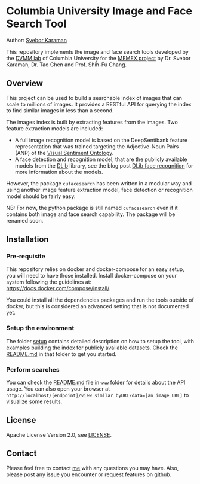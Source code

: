 # Columbia University Image and Face Search Tool

Author: [Svebor Karaman](mailto:svebor.karaman@columbia.edu)

This repository implements the image and face search tools developed 
by the [DVMM lab](http://www.ee.columbia.edu/ln/dvmm/) of Columbia University for the 
[MEMEX project](https://www.darpa.mil/program/memex) by Dr. Svebor Karaman, Dr. Tao Chen and Prof. Shih-Fu Chang.

## Overview

This project can be used to build a searchable index of images that can scale to millions of images.
It provides a RESTful API for querying the index to find similar images in less than a second.

The images index is built by extracting features from the images. 
Two feature extraction models are included:

* A full image recognition model is based on the DeepSentibank feature representation 
that was trained targeting the Adjective-Noun Pairs (ANP) of the 
[Visual Sentiment Ontology](http://www.ee.columbia.edu/ln/dvmm/vso/download/sentibank.html).
* A face detection and recognition model, that are the publicly available models from the [DLib](http://blog.dlib.net/) 
library, see the blog post [DLib face recognition](http://blog.dlib.net/2017/02/high-quality-face-recognition-with-deep.html) 
for more information about the models. 

However, the package `cufacesearch` has been written in a modular way and using 
another image feature extraction model, face detection or recognition model should be fairly easy.

NB: For now, the python package is still named `cufacesearch` even if it contains both 
image and face search capability. The package will be renamed soon.

[//]: # (Add a figure overview)

## Installation 

### Pre-requisite

This repository relies on docker and docker-compose for an easy setup, you will need to have those installed.
Install docker-compose on your system following the guidelines at: https://docs.docker.com/compose/install/.

You could install all the dependencies packages and run the tools outside of docker, but this is considered 
an advanced setting that is not documented yet.

### Setup the environment

The folder [setup](./setup) contains detailed description on how to setup the tool, with examples building the index 
for publicly available datasets. Check the [README.md](./setup/README.md) in that folder to get you started. 

### Perform searches

You can check the [README.md](./www/README.md) file in `www` folder for details about the API usage.
You can also open your browser at `http://localhost/[endpoint]/view_similar_byURL?data=[an_image_URL]` 
to visualize some results. 

## License

Apache License Version 2.0, see [LICENSE](LICENSE).

## Contact

Please feel free to contact [me](mailto:svebor.karaman@columbia.edu) with any questions you may have.
Also, please post any issue you encounter or request features on github.